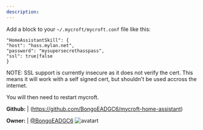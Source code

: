 ```yaml
---
description: 
---
```

Add a block to your `~/.mycroft/mycroft.conf` file like this:

```
"HomeAssistantSkill": {
"host": "hass.mylan.net",
"password": "mysupersecrethasspass",
"ssl": true|false
}
```

NOTE: SSL support is currently insecure as it does not verify the cert. This means it will
work with a self signed cert, but shouldn't be used accross the internet.

You will then need to restart mycroft.

**Github:** | (https://github.com/BongoEADGC6/mycroft-home-assistant)

**Owner:** | [@BongoEADGC6](https://github.com/BongoEADGC6) ![avatart](https://avatars2.githubusercontent.com/u/12252699?v=4)

